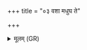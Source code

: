 +++
title = "०३ वशा मधुघ ते"

+++
<details><summary>मूलम् (GR)</summary>

वशा मधुघ ते माता-  
-उक्षा भ्रातर्षभः पिता ।  
धेन्वा अधि प्रजातो ऽसि  
राजा सन् मधुमत्तमः ॥
</details>